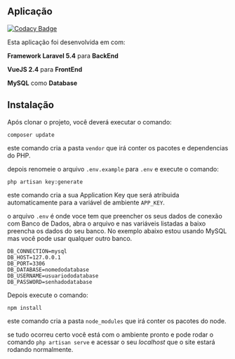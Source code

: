 ## Aplicação

[![Codacy Badge](https://api.codacy.com/project/badge/Grade/51ff3b4bd55b4d06b0cb240b62839b88)](https://www.codacy.com/app/GustavoSantosLima/VinuBolao?utm_source=github.com&utm_medium=referral&utm_content=VinuBolao/VinuBolao&utm_campaign=badger)

Esta aplicação foi desenvolvida em com:

**Framework Laravel 5.4** para **BackEnd** 

**VueJS 2.4** para **FrontEnd**

**MySQL** como **Database**

## Instalação

Após clonar o projeto, você deverá executar o comando:

    composer update

este comando cria a pasta `vendor` que irá conter os pacotes e dependencias do PHP.

depois renomeie o arquivo `.env.example` para `.env` e execute o comando:

    php artisan key:generate
    
este comando cria a sua Application Key que será atribuida automaticamente para a variável de ambiente `APP_KEY`. 

o arquivo `.env` é onde voce tem que preencher os seus dados de conexão com Banco de Dados, abra o arquivo e nas variáveis listadas a baixo preencha os dados do seu banco. No exemplo abaixo estou usando MySQL mas você pode usar qualquer outro banco.

    DB_CONNECTION=mysql
    DB_HOST=127.0.0.1
    DB_PORT=3306
    DB_DATABASE=nomedodatabase
    DB_USERNAME=usuariododatabase
    DB_PASSWORD=senhadodatabase

Depois execute o comando:

    npm install
    
este comando cria a pasta `node_modules` que irá conter os pacotes do node.

se tudo ocorreu certo você está com o ambiente pronto e pode rodar o comando `php artisan serve` e acessar o seu _localhost_ que o site estará rodando normalmente.
